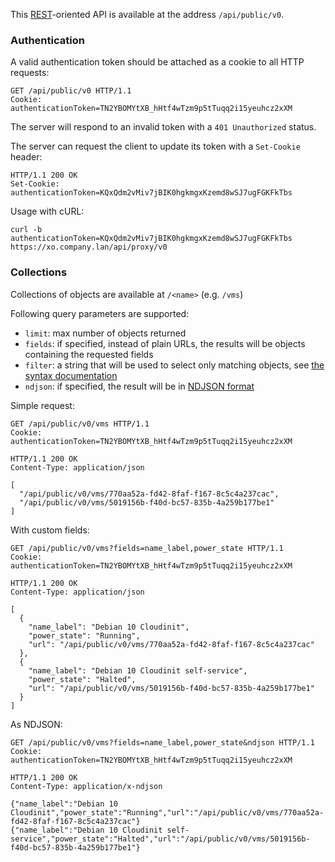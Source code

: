 This [REST](https://en.wikipedia.org/wiki/Representational_state_transfer)-oriented API is available at the address `/api/public/v0`.

### Authentication

A valid authentication token should be attached as a cookie to all HTTP
requests:

```http
GET /api/public/v0 HTTP/1.1
Cookie: authenticationToken=TN2YBOMYtXB_hHtf4wTzm9p5tTuqq2i15yeuhcz2xXM
```

The server will respond to an invalid token with a `401 Unauthorized` status.

The server can request the client to update its token with a `Set-Cookie` header:

```http
HTTP/1.1 200 OK
Set-Cookie: authenticationToken=KQxQdm2vMiv7jBIK0hgkmgxKzemd8wSJ7ugFGKFkTbs
```

Usage with cURL:

```
curl -b authenticationToken=KQxQdm2vMiv7jBIK0hgkmgxKzemd8wSJ7ugFGKFkTbs https://xo.company.lan/api/proxy/v0
```

### Collections

Collections of objects are available at `/<name>` (e.g. `/vms`)

Following query parameters are supported:

- `limit`: max number of objects returned
- `fields`: if specified, instead of plain URLs, the results will be objects containing the requested fields
- `filter`: a string that will be used to select only matching objects, see [the syntax documentation](https://xen-orchestra.com/docs/manage_infrastructure.html#live-filter-search)
- `ndjson`: if specified, the result will be in [NDJSON format](http://ndjson.org/)

Simple request:

```
GET /api/public/v0/vms HTTP/1.1
Cookie: authenticationToken=TN2YBOMYtXB_hHtf4wTzm9p5tTuqq2i15yeuhcz2xXM

HTTP/1.1 200 OK
Content-Type: application/json

[
  "/api/public/v0/vms/770aa52a-fd42-8faf-f167-8c5c4a237cac",
  "/api/public/v0/vms/5019156b-f40d-bc57-835b-4a259b177be1"
]
```

With custom fields:

```
GET /api/public/v0/vms?fields=name_label,power_state HTTP/1.1
Cookie: authenticationToken=TN2YBOMYtXB_hHtf4wTzm9p5tTuqq2i15yeuhcz2xXM

HTTP/1.1 200 OK
Content-Type: application/json

[
  {
    "name_label": "Debian 10 Cloudinit",
    "power_state": "Running",
    "url": "/api/public/v0/vms/770aa52a-fd42-8faf-f167-8c5c4a237cac"
  },
  {
    "name_label": "Debian 10 Cloudinit self-service",
    "power_state": "Halted",
    "url": "/api/public/v0/vms/5019156b-f40d-bc57-835b-4a259b177be1"
  }
]
```

As NDJSON:

```
GET /api/public/v0/vms?fields=name_label,power_state&ndjson HTTP/1.1
Cookie: authenticationToken=TN2YBOMYtXB_hHtf4wTzm9p5tTuqq2i15yeuhcz2xXM

HTTP/1.1 200 OK
Content-Type: application/x-ndjson

{"name_label":"Debian 10 Cloudinit","power_state":"Running","url":"/api/public/v0/vms/770aa52a-fd42-8faf-f167-8c5c4a237cac"}
{"name_label":"Debian 10 Cloudinit self-service","power_state":"Halted","url":"/api/public/v0/vms/5019156b-f40d-bc57-835b-4a259b177be1"}
```
